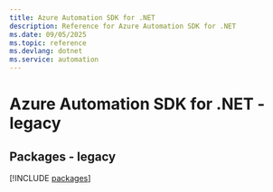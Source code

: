 ```yaml
---
title: Azure Automation SDK for .NET
description: Reference for Azure Automation SDK for .NET
ms.date: 09/05/2025
ms.topic: reference
ms.devlang: dotnet
ms.service: automation
---
```

# Azure Automation SDK for .NET - legacy
## Packages - legacy
[!INCLUDE [packages](automation-index.md)]